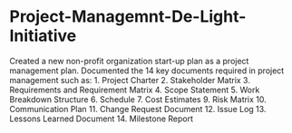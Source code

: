 # Project-Managemnt-De-Light-Initiative
Created a new non-profit organization start-up plan as a project management plan. Documented the 14 key documents required in project management such as:
          1. Project Charter
          2. Stakeholder Matrix
          3. Requirements and Requirement Matrix
          4. Scope Statement
          5. Work Breakdown Structure
          6. Schedule
          7. Cost Estimates
          9. Risk Matrix
          10. Communication Plan
          11. Change Request Document
          12. Issue Log
          13. Lessons Learned Document
          14. Milestone Report
